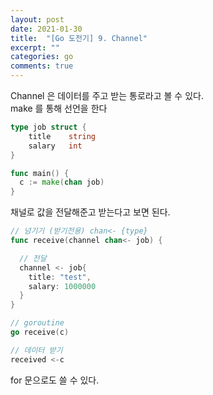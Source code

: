 ```yaml
---
layout: post
date: 2021-01-30
title:  "[Go 도전기] 9. Channel"
excerpt: ""   
categories: go
comments: true
---
```


Channel 은 데이터를 주고 받는 통로라고 볼 수 있다.  
make 를 통해 선언을 한다

```go
type job struct {
	title    string
	salary   int
}

func main() {
  c := make(chan job)
}
```

채널로 값을 전달해준고 받는다고 보면 된다.

```go
// 넘기기 (받기전용) chan<- {type}
func receive(channel chan<- job) {

  // 전달
  channel <- job{
    title: "test",
    salary: 1000000
  }
} 
```

```go
// goroutine
go receive(c)

// 데이터 받기
received <-c
```

for 문으로도 쓸 수 있다.  